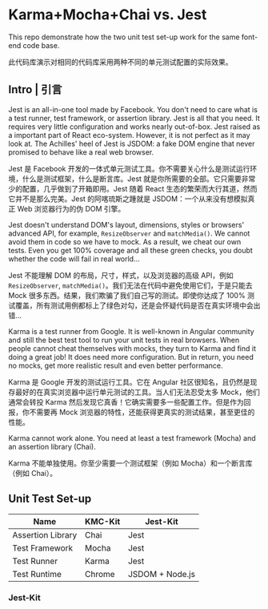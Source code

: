 # Karma+Mocha+Chai vs. Jest

This repo demonstrate how the two unit test set-up work for the same font-end code base.

此代码库演示对相同的代码库采用两种不同的单元测试配置的实际效果。

## Intro | 引言

Jest is an all-in-one tool made by Facebook. You don't need to care what is a test runner, test framework, or assertion library. Jest is all that you need. It requires very little configuration and works nearly out-of-box. Jest raised as a important part of React eco-system. However, it is not perfect as it may look at. The Achilles' heel of Jest is JSDOM: a fake DOM engine that never promised to behave like a real web browser.

Jest 是 Facebook 开发的一体式单元测试工具。你不需要关心什么是测试运行环境，什么是测试框架，什么是断言库。Jest 就是你所需要的全部。它只需要非常少的配置，几乎做到了开箱即用。Jest 随着 React 生态的繁荣而大行其道，然而它并不是那么完美。Jest 的阿喀琉斯之踵就是 JSDOM：一个从来没有想模拟真正 Web 浏览器行为的伪 DOM 引擎。

Jest doesn't understand DOM's layout, dimensions, styles or browsers' advanced API, for example, `ResizeObserver` and `matchMedia()`. We cannot avoid them in code so we have to mock. As a result, we cheat our own tests. Even you get 100% coverage and all these green checks, you doubt whether the code will fail in real world...

Jest 不能理解 DOM 的布局，尺寸，样式，以及浏览器的高级 API，例如 `ResizeObserver`, `matchMedia()`。我们无法在代码中避免使用它们，于是只能去 Mock 很多东西。结果，我们欺骗了我们自己写的测试。即使你达成了 100% 测试覆盖，所有测试用例都标上了绿色对勾，还是会怀疑代码是否在真实环境中会出错...

Karma is a test runner from Google. It is well-known in Angular community and still the best test tool to run your unit tests in real browsers. When people cannot cheat themselves with mocks, they turn to Karma and find it doing a great job! It does need more configuration. But in return, you need no mocks, get more realistic result and even better performance.

Karma 是 Google 开发的测试运行工具。它在 Angular 社区很知名，且仍然是现存最好的在真实浏览器中运行单元测试的工具。当人们无法忍受太多 Mock，他们通常会转投 Karma 然后发现它真香！它确实需要多一些配置工作。但是作为回报，你不需要再 Mock 浏览器的特性，还能获得更真实的测试结果，甚至更佳的性能。

Karma cannot work alone. You need at least a test framework (Mocha) and an assertion library (Chai).

Karma 不能单独使用。你至少需要一个测试框架（例如 Mocha）和一个断言库（例如 Chai）。

## Unit Test Set-up

| Name              | KMC-Kit | Jest-Kit        |
| ----------------- | ------- | --------------- |
| Assertion Library | Chai    | Jest            |
| Test Framework    | Mocha   | Jest            |
| Test Runner       | Karma   | Jest            |
| Test Runtime      | Chrome  | JSDOM + Node.js |

### Jest-Kit
